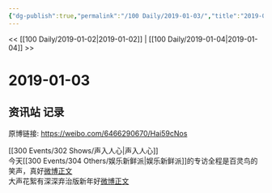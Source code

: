```yaml
---
{"dg-publish":true,"permalink":"/100 Daily/2019-01-03/","title":"2019-01-03","created":"2022-12-22T14:15:59.000+08:00","updated":"2023-01-09T17:24:44.366+08:00"}
---
```



<< [[100 Daily/2019-01-02\|2019-01-02]] | [[100 Daily/2019-01-04\|2019-01-04]] >>

# 2019-01-03

## 资讯站 记录

原博链接: https://weibo.com/6466290670/Hai59cNos

[[300 Events/302 Shows/声入人心\|声入人心]]  
今天[[300 Events/304 Others/娱乐新鲜派\|娱乐新鲜派]]的专访全程是百灵鸟的笑声，真好[微博正文](https://weibo.com/detail/4324424713233596)  
大声花絮有深深弃治版新年好[微博正文](https://weibo.com/detail/4324318315778400)
